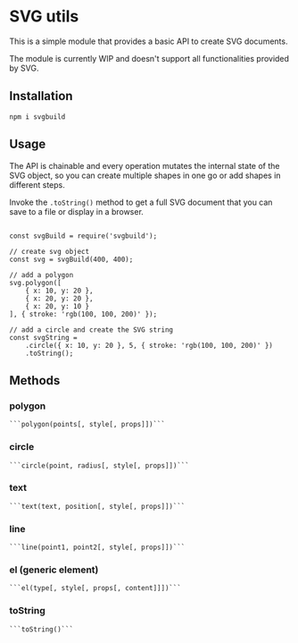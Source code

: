 # SVG utils

This is a simple module that provides a basic API to create SVG documents.

The module is currently WIP and doesn't support all functionalities provided by SVG.



## Installation

`npm i svgbuild`


## Usage

The API is chainable and every operation mutates the internal state of the SVG object, so you can create multiple shapes in one go or add shapes in different steps.

Invoke the ```.toString()``` method to get a full SVG document that you can save to a file or display in a browser.

```

const svgBuild = require('svgbuild');

// create svg object
const svg = svgBuild(400, 400);

// add a polygon
svg.polygon([
    { x: 10, y: 20 },
    { x: 20, y: 20 },
    { x: 20, y: 10 }
], { stroke: 'rgb(100, 100, 200)' });

// add a circle and create the SVG string
const svgString =
    .circle({ x: 10, y: 20 }, 5, { stroke: 'rgb(100, 100, 200)' })
    .toString();

```


## Methods

### polygon

    ```polygon(points[, style[, props]])```


### circle

    ```circle(point, radius[, style[, props]])```


### text

    ```text(text, position[, style[, props]])```


### line

    ```line(point1, point2[, style[, props]])```


### el (generic element)

    ```el(type[, style[, props[, content]]])```


### toString

    ```toString()```
